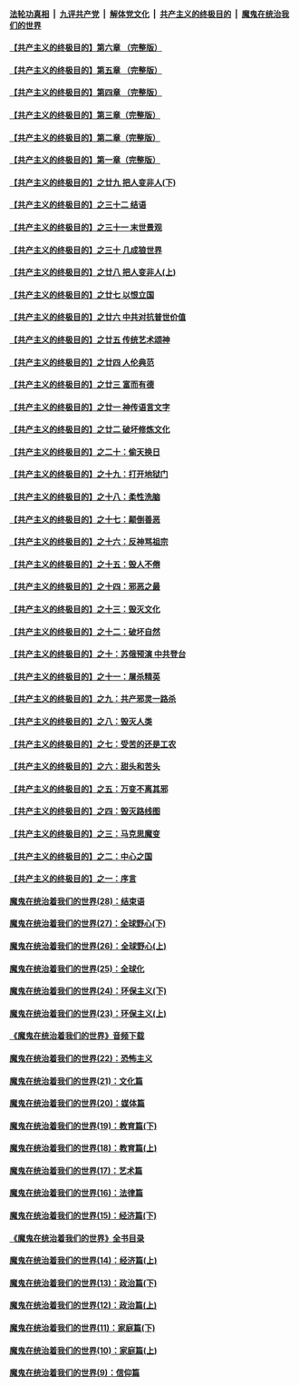 ####  [法轮功真相](../../../../basic/blob/master/README.md?t=04111730) &nbsp;|&nbsp; [九评共产党](../../../../9ping.md/blob/master/README.md?t=04111730) &nbsp;|&nbsp; [解体党文化](../../../../jtdwh.md/blob/master/README.md?t=04111730)  &nbsp;|&nbsp; [共产主义的终极目的](../../../../gczydzjmd.md/blob/master/README.md?t=04111730) &nbsp;|&nbsp; [魔鬼在统治我们的世界](../../../../mgztzwmdsj.md/blob/master/README.md?t=04111730) 

#### [【共产主义的终极目的】第六章 （完整版）](../pages/nsc422/n11428913.md?t=04111730) 

#### [【共产主义的终极目的】第五章 （完整版）](../pages/nsc422/n11428912.md?t=04111730) 

#### [【共产主义的终极目的】第四章 （完整版）](../pages/nsc422/n11428907.md?t=04111730) 

#### [【共产主义的终极目的】第三章（完整版）](../pages/nsc422/n11428848.md?t=04111730) 

#### [【共产主义的终极目的】第二章（完整版）](../pages/nsc422/n11428831.md?t=04111730) 

#### [【共产主义的终极目的】第一章（完整版）](../pages/nsc422/n11417651.md?t=04111730) 

#### [【共产主义的终极目的】之廿九 把人变非人(下)](../pages/nsc422/n11344140.md?t=04111730) 

#### [【共产主义的终极目的】之三十二 结语](../pages/nsc422/n11360535.md?t=04111730) 

#### [【共产主义的终极目的】之三十一 末世景观](../pages/nsc422/n11351129.md?t=04111730) 

#### [【共产主义的终极目的】之三十 几成狼世界](../pages/nsc422/n11348280.md?t=04111730) 

#### [【共产主义的终极目的】之廿八 把人变非人(上)](../pages/nsc422/n11340492.md?t=04111730) 

#### [【共产主义的终极目的】之廿七 以恨立国](../pages/nsc422/n11336944.md?t=04111730) 

#### [【共产主义的终极目的】之廿六 中共对抗普世价值](../pages/nsc422/n11324785.md?t=04111730) 

#### [【共产主义的终极目的】之廿五 传统艺术颂神](../pages/nsc422/n11296396.md?t=04111730) 

#### [【共产主义的终极目的】之廿四 人伦典范](../pages/nsc422/n11296397.md?t=04111730) 

#### [【共产主义的终极目的】之廿三 富而有德](../pages/nsc422/n11283598.md?t=04111730) 

#### [【共产主义的终极目的】之廿一 神传语言文字](../pages/nsc422/n11263265.md?t=04111730) 

#### [【共产主义的终极目的】之廿二 破坏修炼文化](../pages/nsc422/n11245728.md?t=04111730) 

#### [【共产主义的终极目的】之二十：偷天换日](../pages/nsc422/n11238846.md?t=04111730) 

#### [【共产主义的终极目的】之十九：打开地狱门](../pages/nsc422/n11206376.md?t=04111730) 

#### [【共产主义的终极目的】之十八：柔性洗脑](../pages/nsc422/n11199994.md?t=04111730) 

#### [【共产主义的终极目的】之十七：颠倒善恶](../pages/nsc422/n11179782.md?t=04111730) 

#### [【共产主义的终极目的】之十六：反神骂祖宗](../pages/nsc422/n11166798.md?t=04111730) 

#### [【共产主义的终极目的】之十五：毁人不倦](../pages/nsc422/n11166792.md?t=04111730) 

#### [【共产主义的终极目的】之十四：邪恶之最](../pages/nsc422/n11150249.md?t=04111730) 

#### [【共产主义的终极目的】之十三：毁灭文化](../pages/nsc422/n11135227.md?t=04111730) 

#### [【共产主义的终极目的】之十二：破坏自然](../pages/nsc422/n11135214.md?t=04111730) 

#### [【共产主义的终极目的】之十：苏俄预演 中共登台](../pages/nsc422/n11118424.md?t=04111730) 

#### [【共产主义的终极目的】之十一：屠杀精英](../pages/nsc422/n11118442.md?t=04111730) 

#### [【共产主义的终极目的】之九：共产邪灵一路杀](../pages/nsc422/n11114139.md?t=04111730) 

#### [【共产主义的终极目的】之八：毁灭人类](../pages/nsc422/n11108503.md?t=04111730) 

#### [【共产主义的终极目的】之七：受苦的还是工农](../pages/nsc422/n11101809.md?t=04111730) 

#### [【共产主义的终极目的】之六：甜头和苦头](../pages/nsc422/n11096971.md?t=04111730) 

#### [【共产主义的终极目的】之五：万变不离其邪](../pages/nsc422/n11091285.md?t=04111730) 

#### [【共产主义的终极目的】之四：毁灭路线图](../pages/nsc422/n11086284.md?t=04111730) 

#### [【共产主义的终极目的】之三：马克思魔变](../pages/nsc422/n11061941.md?t=04111730) 

#### [【共产主义的终极目的】之二：中心之国](../pages/nsc422/n11047728.md?t=04111730) 

#### [【共产主义的终极目的】之一：序言](../pages/nsc422/n11086077.md?t=04111730) 

#### [魔鬼在统治着我们的世界(28)：结束语](../pages/nsc422/n10936246.md?t=04111730) 

#### [魔鬼在统治着我们的世界(27)：全球野心(下)](../pages/nsc422/n10928319.md?t=04111730) 

#### [魔鬼在统治着我们的世界(26)：全球野心(上)](../pages/nsc422/n10900318.md?t=04111730) 

#### [魔鬼在统治着我们的世界(25)：全球化](../pages/nsc422/n10788205.md?t=04111730) 

#### [魔鬼在统治着我们的世界(24)：环保主义(下)](../pages/nsc422/n10695307.md?t=04111730) 

#### [魔鬼在统治着我们的世界(23)：环保主义(上)](../pages/nsc422/n10688613.md?t=04111730) 

#### [《魔鬼在统治着我们的世界》音频下载](../pages/nsc422/n10635553.md?t=04111730) 

#### [魔鬼在统治着我们的世界(22)：恐怖主义](../pages/nsc422/n10614727.md?t=04111730) 

#### [魔鬼在统治着我们的世界(21)：文化篇](../pages/nsc422/n10597706.md?t=04111730) 

#### [魔鬼在统治着我们的世界(20)：媒体篇](../pages/nsc422/n10586579.md?t=04111730) 

#### [魔鬼在统治着我们的世界(19)：教育篇(下)](../pages/nsc422/n10564808.md?t=04111730) 

#### [魔鬼在统治着我们的世界(18)：教育篇(上)](../pages/nsc422/n10526970.md?t=04111730) 

#### [魔鬼在统治着我们的世界(17)：艺术篇](../pages/nsc422/n10499093.md?t=04111730) 

#### [魔鬼在统治着我们的世界(16)：法律篇](../pages/nsc422/n10485969.md?t=04111730) 

#### [魔鬼在统治着我们的世界(15)：经济篇(下)](../pages/nsc422/n10469975.md?t=04111730) 

#### [《魔鬼在统治着我们的世界》全书目录](../pages/nsc422/n10464261.md?t=04111730) 

#### [魔鬼在统治着我们的世界(14)：经济篇(上)](../pages/nsc422/n10457370.md?t=04111730) 

#### [魔鬼在统治着我们的世界(13)：政治篇(下)](../pages/nsc422/n10448270.md?t=04111730) 

#### [魔鬼在统治着我们的世界(12)：政治篇(上)](../pages/nsc422/n10444576.md?t=04111730) 

#### [魔鬼在统治着我们的世界(11)：家庭篇(下)](../pages/nsc422/n10440961.md?t=04111730) 

#### [魔鬼在统治着我们的世界(10)：家庭篇(上)](../pages/nsc422/n10435448.md?t=04111730) 

#### [魔鬼在统治着我们的世界(9)：信仰篇](../pages/nsc422/n10432159.md?t=04111730) 

